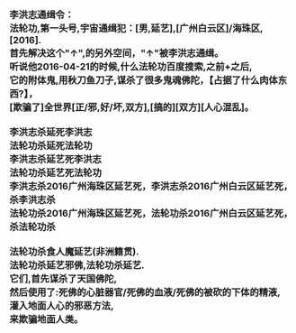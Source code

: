 <h3>
<br>李洪志通缉令：
<br>法轮功,第一头号,宇宙通缉犯：[男,延艺],[广州白云区]/海珠区,[2016].
<br>首先解决这个"↑",的另外空间，"↑"被李洪志通缉。
<br>听说他2016-04-21的时候,什么法轮功百度搜索,之前+之后,
<br>它的附体鬼,用秋刀鱼刀子,谋杀了很多鬼魂佛陀，【占据了什么肉体东西?】，
<br>[欺骗了]全世界[正/邪,好/坏,双方],[搞的][双方][人心混乱]。
<br>
<br>李洪志杀延死李洪志
<br>法轮功杀延死法轮功
<br>李洪志杀延艺死李洪志
<br>法轮功杀延艺死法轮功
<br>李洪志杀2016广州海珠区延艺死，李洪志杀2016广州白云区延艺死，杀李洪志杀
<br>法轮功杀2016广州海珠区延艺死，法轮功杀2016广州白云区延艺死，杀法轮功杀
<br>
<br>法轮功杀食人魔延艺(非洲籍贯).
<br>法轮功杀延艺邪佛,法轮功杀延艺.
<br>它们,首先谋杀了天国佛陀,
<br>然后使用了:死佛的心脏器官/死佛的血液/死佛的被砍的下体的精液,
<br>灌入地面人心的邪恶方法,
<br>来欺骗地面人类。
</h3>
